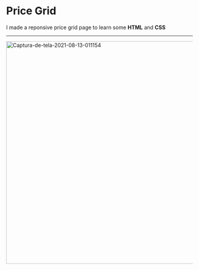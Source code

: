 # Price Grid

I made a reponsive price grid page to learn some **HTML** and **CSS** 
<hr>
<img src="https://i.ibb.co/X8GStWB/Captura-de-tela-2021-08-13-011154.png" alt="Captura-de-tela-2021-08-13-011154" width="600">

